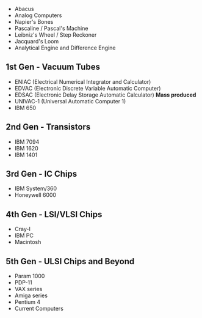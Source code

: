 - Abacus
- Analog Computers
- Napier's Bones
- Pascaline / Pascal's Machine
- Leibniz's Wheel / Step Reckoner
- Jacquard's Loom
- Analytical Engine and Difference Engine
## 1st Gen - Vacuum Tubes
- ENIAC (Electrical Numerical Integrator and Calculator)
- EDVAC (Electronic Discrete Variable Automatic Computer)
- EDSAC (Electronic Delay Storage Automatic Calculator)
**Mass produced**
- UNIVAC-1 (Universal Automatic Computer 1)
- IBM 650
## 2nd Gen - Transistors
- IBM 7094
- IBM 1620
- IBM 1401
## 3rd Gen - IC Chips
- IBM System/360
- Honeywell 6000
## 4th Gen - LSI/VLSI Chips
- Cray-I
- IBM PC
- Macintosh
## 5th Gen - ULSI Chips and Beyond
- Param 1000
- PDP-11
- VAX series
- Amiga series
- Pentium 4
- Current Computers